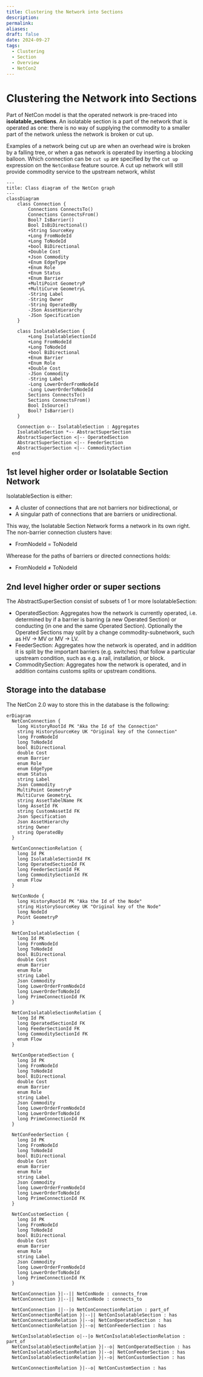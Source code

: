 ```yaml
---
title: Clustering the Network into Sections
description: 
permalink: 
aliases: 
draft: false
date: 2024-09-27
tags:
  - Clustering
  - Section
  - Overview
  - NetCon2
---
```

# Clustering the Network into Sections


Part of NetCon model is that the operated network is pre-traced into **isolatable_sections**. An isolatable section is a part of the network that is operated as one: there is no way of supplying the commodity to a smaller part of the network unless the network is broken or cut up. 

Examples of a network being cut up are when an overhead wire is broken by a falling tree, or when a gas network is operated by inserting a blocking balloon. Which connection can be `cut up` are specified by the `cut up` expression on the `NetConBase` feature source. A cut up network will still provide commodity service to the upstream network, whilst

```mermaid
---
title: Class diagram of the NetCon graph
---
classDiagram
    class Connection {
        Connections ConnectsTo()
        Connections ConnectsFrom()
        Bool? IsBarrier()
        Bool IsBiDirectional()
        +String SourceKey
        +Long FromNodeId
        +Long ToNodeId
        +bool BiDirectional
        +Double Cost
        +Json Commodity
        +Enum EdgeType
        +Enum Role
        +Enum Status
        +Enum Barrier
        +MultiPoint GeometryP
        +MultiCurve GeometryL
        -String Label
        -String Owner
        -String OperatedBy
        -JSon AssetHierarchy
        -JSon Specification
    }
    
    class IsolatableSection {
        +Long IsolatableSectionId
        +Long FromNodeId
        +Long ToNodeId
        +bool BiDirectional
        +Enum Barrier
        +Enum Role
        +Double Cost
        -JSon Commodity
        -String Label
        -Long LowerOrderFromNodeId
        -Long LowerOrderToNodeId
        Sections ConnectsTo()
        Sections ConnectsFrom()
        Bool IsSource()
        Bool? IsBarrier()
    }
    
    Connection o-- IsolatableSection : Aggregates
    IsolatableSection *-- AbstractSuperSection
    AbstractSuperSection <|-- OperatedSection
    AbstractSuperSection <|-- FeederSection
    AbstractSuperSection <|-- CommoditySection
  end
```

## 1st level higher order or Isolatable Section Network

IsolatableSection is either:
* A cluster of connections that are not barriers nor bidirectional, or
* A singular path of connections that are barriers or unidirectional.

This way, the Isolatable Section Network forms a network in its own right. The non-barrier connection clusters have:
* FromNodeId = ToNodeId

Wherease for the paths of barriers or directed connections holds:
* FromNodeId ≠ ToNodeId

## 2nd level higher order or super sections

The AbstractSuperSection consist of subsets of 1 or more IsolatableSection:
* OperatedSection: Aggregates how the network is currently operated, i.e. determined by if a barrier is barring (a new Operated Section) or conducting (in one and the same Operated Section). Optionally the Operated Sections may split by a change commodity-subnetwork, such as HV -> MV or MV -> LV.
* FeederSection: Aggregates how the network is operated, and in addition it is split by the important barriers (e.g. switches) that follow a particular upstream condition, such as e.g. a rail, installation, or block.
* CommoditySection: Aggregates how the network is operated, and in addition contains customs splits or upstream conditions.

## Storage into the database
The NetCon 2.0 way to store this in the database is the following:

```mermaid
erDiagram
  NetConConnection {
    long HistoryRootId PK "Aka the Id of the Connection"
    string HistorySourceKey UK "Original key of the Connection"
    long FromNodeId
    long ToNodeId
    bool BiDirectional
    double Cost
    enum Barrier
    enum Role
    enum EdgeType
    enum Status
    string Label
    Json Commodity
    MultiPoint GeometryP
    MultiCurve GeometryL
    string AssetTabelName FK
    long AssetId FK
    string CustomAssetId FK
    Json Specification
    Json AssetHierarchy
    string Owner
    string OperatedBy
  }
  
  NetConConnectionRelation {
    long Id PK
    long IsolatableSectionId FK
    long OperatedSectionId FK
    long FeederSectionId FK
    long CommoditySectionId FK
    enum Flow
  }
  
  NetConNode {
    long HistoryRootId PK "Aka the Id of the Node"
    string HistorySourceKey UK "Original key of the Node"
    long NodeId
    Point GeometryP
  }
  
  NetConIsolatableSection {
    long Id PK
    long FromNodeId
    long ToNodeId
    bool BiDirectional
    double Cost
    enum Barrier
    enum Role
    string Label
    Json Commodity
    long LowerOrderFromNodeId
    long LowerOrderToNodeId
    long PrimeConnectionId FK
  }
  
  NetConIsolatableSectionRelation {
    long Id PK
    long OperatedSectionId FK
    long FeederSectionId FK
    long CommoditySectionId FK
    enum Flow
  }
  
  NetConOperatedSection {
    long Id PK
    long FromNodeId
    long ToNodeId
    bool BiDirectional
    double Cost
    enum Barrier
    enum Role
    string Label
    Json Commodity
    long LowerOrderFromNodeId
    long LowerOrderToNodeId
    long PrimeConnectionId FK
  }
  
  NetConFeederSection {
    long Id PK
    long FromNodeId
    long ToNodeId
    bool BiDirectional
    double Cost
    enum Barrier
    enum Role
    string Label
    Json Commodity
    long LowerOrderFromNodeId
    long LowerOrderToNodeId
    long PrimeConnectionId FK
  }

  NetConCustomSection {
    long Id PK
    long FromNodeId
    long ToNodeId
    bool BiDirectional
    double Cost
    enum Barrier
    enum Role
    string Label
    Json Commodity
    long LowerOrderFromNodeId
    long LowerOrderToNodeId
    long PrimeConnectionId FK
  }

  NetConConnection }|--|| NetConNode : connects_from
  NetConConnection }|--|| NetConNode : connects_to

  NetConConnection ||--|o NetConConnectionRelation : part_of
  NetConConnectionRelation }|--|| NetConIsolatableSection : has
  NetConConnectionRelation }|--o| NetConOperatedSection : has
  NetConConnectionRelation }|--o| NetConFeederSection : has

  NetConIsolatableSection o|--|o NetConIsolatableSectionRelation : part_of
  NetConIsolatableSectionRelation }|--o| NetConOperatedSection : has
  NetConIsolatableSectionRelation }|--o| NetConFeederSection : has
  NetConIsolatableSectionRelation }|--o| NetConCustomSection : has

  NetConConnectionRelation }|--o| NetConCustomSection : has
```



